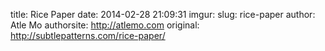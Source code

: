 title: Rice Paper
date: 2014-02-28 21:09:31
imgur: 
slug: rice-paper
author: Atle Mo
authorsite: http://atlemo.com
original: http://subtlepatterns.com/rice-paper/
